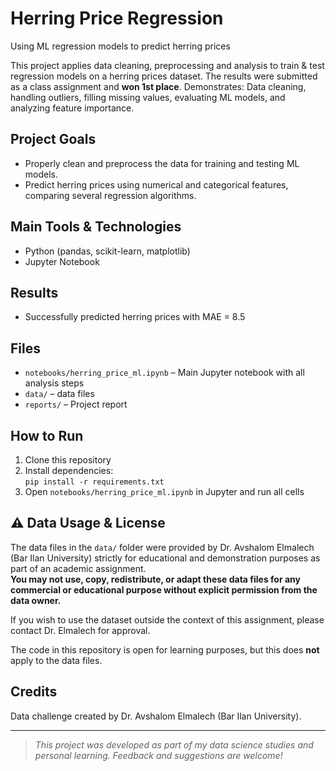 # Herring Price Regression

Using ML regression models to predict herring prices

This project applies data cleaning, preprocessing and analysis to train & test regression models
on a herring prices dataset. The results were submitted as a class assignment and **won 1st place**.
Demonstrates: Data cleaning, handling outliers, filling missing values, evaluating ML models, and analyzing feature importance. 

## Project Goals

- Properly clean and preprocess the data for training and testing ML models.
- Predict herring prices using numerical and categorical features, comparing several regression algorithms.

## Main Tools & Technologies

- Python (pandas, scikit-learn, matplotlib)
- Jupyter Notebook

## Results

- Successfully predicted herring prices with MAE = 8.5

## Files

- `notebooks/herring_price_ml.ipynb` – Main Jupyter notebook with all analysis steps
- `data/` – data files
- `reports/` – Project report

## How to Run

1. Clone this repository
2. Install dependencies:  
   `pip install -r requirements.txt`
3. Open `notebooks/herring_price_ml.ipynb` in Jupyter and run all cells

## ⚠️ Data Usage & License

The data files in the `data/` folder were provided by Dr. Avshalom Elmalech (Bar Ilan University) strictly for educational and demonstration purposes as part of an academic assignment.  
**You may not use, copy, redistribute, or adapt these data files for any commercial or educational purpose without explicit permission from the data owner.**

If you wish to use the dataset outside the context of this assignment, please contact Dr. Elmalech for approval.

The code in this repository is open for learning purposes, but this does **not** apply to the data files.

## Credits

Data challenge created by Dr. Avshalom Elmalech (Bar Ilan University).

---

> *This project was developed as part of my data science studies and personal learning. Feedback and suggestions are welcome!*
